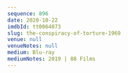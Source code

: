 ```yaml
---
sequence: 896
date: 2020-10-22
imdbId: tt0064073
slug: the-conspiracy-of-torture-1969
venue: null
venueNotes: null
medium: Blu-ray
mediumNotes: 2019 | 88 Films
---
```

